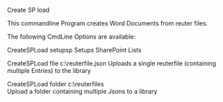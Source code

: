 Create SP load 


This commandline Program creates Word Documents from reuter files. 

The following CmdLine Options are available:

CreateSPLoad setupsp
Setups SharePoint Lists

CreateSPLoad file c:\reuterfile.json
Uploads a single reuterfile (containing multiple Entries) to the library

CreateSPLoad folder c:\reuterfiles\
Upload a folder containing multiple Jsons to a library

